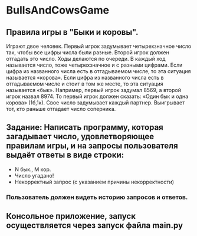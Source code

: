 # BullsAndCowsGame

## Правила игры в "Быки и коровы".

Играют двое человек. Первый игрок задумывает четырехзначное число так, чтобы все цифры числа были разные. Второй игрок должен отгадать это число.
Ходы делаются по очереди. В каждый ход называется число, тоже четырехзначное и с разными цифрами. Если цифра из названного числа есть в отгадываемом числе, то эта ситуация называется «корова». Если цифра из названного числа есть в отгадываемом числе и стоит в том же месте, то эта ситуация называется «бык».
Например, первый игрок задумал 8569, а второй игрок назвал 8974. То первый игрок должен сказать: «Один бык и одна корова» (1б,1к).
Свое число задумывает каждый партнер. Выигрывает тот, кто раньше отгадает число соперника.

## Задание: Написать программу, которая загадывает число, удовлетворяющее правилам игры, и на запросы пользователя выдаёт ответы в виде строки:
- N бык., M кор.
- Число угадано!
- Некорректный запрос (с указанием причины некорректности)

### Пользователь должен видеть историю запросов и ответов.

## Консольное приложение, запуск осуществляется через запуск файла main.py
